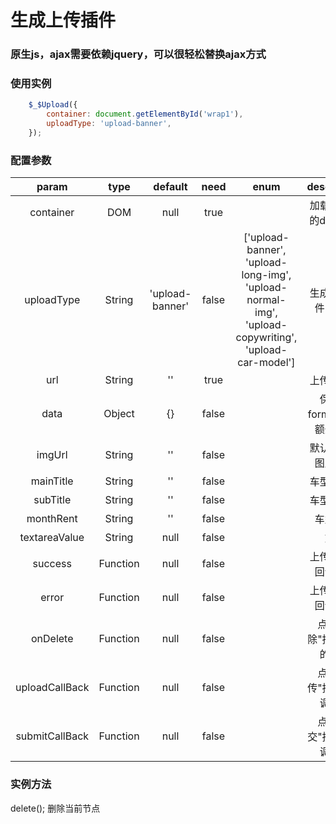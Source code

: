 # 生成上传插件 
### 原生js，ajax需要依赖jquery，可以很轻松替换ajax方式

### 使用实例
```javascript
    $_$Upload({
        container: document.getElementById('wrap1'),
        uploadType: 'upload-banner',
    });

``` 
### 配置参数
|param|type|default|need|enum|description|
|:----:|:----:|:----:|:----:|:----:|:----:|
|container|DOM|null|true||加载树结构的dom节点|
|uploadType|String|'upload-banner'|false|['upload-banner',  'upload-long-img',  'upload-normal-img',  'upload-copywriting',   'upload-car-model']|生成上传插件的类型|
|url|String|''|true||上传的地址|
|data|Object|{}|false||保存在formData的额外参数|
|imgUrl|String|''|false||默认显示的图片地址|
|mainTitle|String|''|false||车型主标题|
|subTitle|String|''|false||车型副标题|
|monthRent|String|''|false||车型月供|
|textareaValue|String|null|false||文案|
|success|Function|null|false||上传成功的回调函数|
|error|Function|null|false||上传失败的回调函数|
|onDelete|Function|null|false||点击"删除"按钮执行的函数|
|uploadCallBack|Function|null|false||点击"上传"按钮的回调函数|
|submitCallBack|Function|null|false||点击"提交"按钮的回调函数|

### 实例方法
delete(); 删除当前节点


